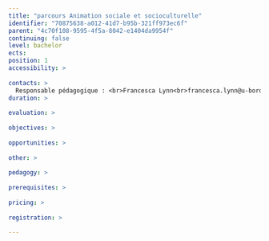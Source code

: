 ```yaml
---
title: "parcours Animation sociale et socioculturelle"
identifier: "70875638-a012-41d7-b95b-321ff973ec6f"
parent: "4c70f108-9595-4f5a-8042-e1404da9954f"
continuing: false
level: bachelor
ects: 
position: 1
accessibility: >
   
contacts: >
  Responsable pédagogique : <br>Francesca Lynn<br>francesca.lynn@u-bordeaux-montaigne.fr<br><br>Secrétariat : <br>Karine Dubois<br>Karine.Dubois@u-bordeaux-montaigne.fr<br>05 57 12 21 35<br><br>Mélisse Debès<br>Melisse.Debes@iut.u-bordeaux-montaigne.fr<br>05 57 12 21 59 
duration: >
   
evaluation: >
   
objectives: >
   
opportunities: >
   
other: >
   
pedagogy: >
   
prerequisites: >
   
pricing: >
   
registration: >
   
---
```

